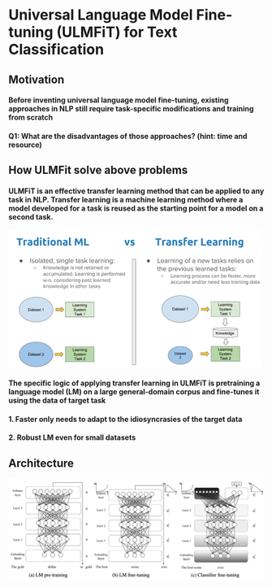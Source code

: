 # Universal Language Model Fine-tuning (ULMFiT) for Text Classification

## Motivation 
#### Before inventing universal language model fine-tuning, existing approaches in NLP still require task-specific modifications and training from scratch

#### Q1: What are the disadvantages of those approaches? (hint: time and resource)

## How ULMFit solve above problems
#### ULMFiT is an effective transfer learning method that can be applied to any task in NLP. Transfer learning is a machine learning method where a model developed for a task is reused as the starting point for a model on a second task.
<img src='Figure/transfer_learning.png' width='500'>

#### The specific logic of applying transfer learning in ULMFiT is pretraining a language model (LM) on a large general-domain corpus and fine-tunes it using the data of target task 
#### 1. Faster only needs to adapt to the idiosyncrasies of the target data
#### 2. Robust LM even for small datasets

## Architecture
<img src='Figure/ULMFiT.png' width='800'>
